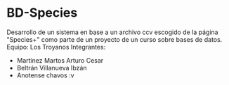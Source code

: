 # BD-Species
Desarrollo de un sistema en base a un archivo ccv escogido de la página "Species+" como parte de un proyecto de un curso sobre bases de datos.
Equipo: Los Troyanos
Integrantes:
- Martínez Martos Arturo Cesar
- Beltrán Villanueva Ibzán
- Anotense chavos :v
